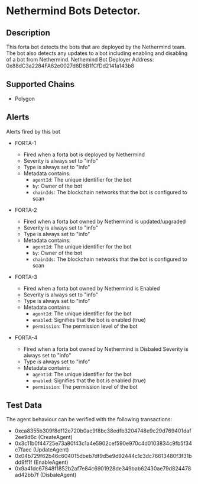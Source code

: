 # Nethermind Bots Detector.

## Description

This forta bot detects the bots that are deployed by the Nethermind team. The bot also detects any updates to a bot including enabling and disabling of a bot from Nethermind.
Nethemind Bot Deployer Address: 0x88dC3a2284FA62e0027d6D6B1fCfDd2141a143b8

## Supported Chains

- Polygon

## Alerts

Alerts fired by this bot

- FORTA-1

  - Fired when a forta bot is deployed by Nethermind
  - Severity is always set to "info"
  - Type is always set to "info"
  - Metadata contains:
    - `agentId`: The unique identifier for the bot
    - `by`: Owner of the bot
    - `chainIds`: The blockchain networks that the bot is configured to scan

- FORTA-2

  - Fired when a forta bot owned by Nethermind is updated/upgraded
  - Severity is always set to "info"
  - Type is always set to "info"
  - Metadata contains:
    - `agentId`: The unique identifier for the bot
    - `by`: Owner of the bot
    - `chainIds`: The blockchain networks that the bot is configured to scan

- FORTA-3

  - Fired when a forta bot owned by Nethermind is Enabled
  - Severity is always set to "info"
  - Type is always set to "info"
  - Metadata contains:
    - `agentId`: The unique identifier for the bot
    - `enabled`: Signifies that the bot is enabled (true)
    - `permission`: The permission level of the bot

- FORTA-4
  - Fired when a forta bot owned by Nethermind is Disbaled
    Severity is always set to "info"
  - Type is always set to "info"
  - Metadata contains:
    - `agentId`: The unique identifier for the bot
    - `enabled`: Signifies that the bot is enabled (true)
    - `permission`: The permission level of the bot

## Test Data

The agent behaviour can be verified with the following transactions:

- 0xca8355b309f8df12e720b0ac9f8bc38edfb3204748e9c29d769401daf2ee9d6c (CreateAgent)
- 0x3c11b0f44725e73a80f43c1a4e5902cef590e970c4d0103834c9fb5f34c7faec (UpdateAgent)
- 0x04b729f62b46c604015dbeb7df9d5e9d92444c1c3dc76613480f3f31bdd9ff1f (EnableAgent)
- 0x9a41dc67848f1852b2af7e84c6901928de349bab62430ae79d824478ad42bb7f (DisbaleAgent)
